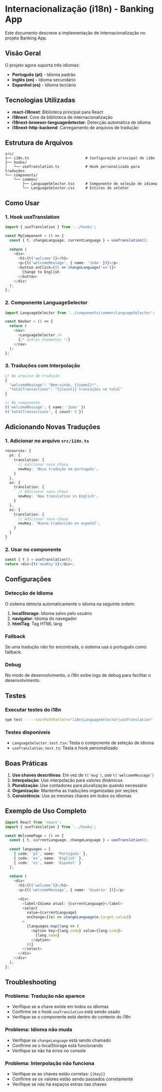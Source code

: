 # Internacionalização (i18n) - Banking App

Este documento descreve a implementação de internacionalização no projeto Banking App.

## Visão Geral

O projeto agora suporta três idiomas:
- **Português (pt)** - Idioma padrão
- **Inglês (en)** - Idioma secundário
- **Espanhol (es)** - Idioma terciário

## Tecnologias Utilizadas

- **react-i18next**: Biblioteca principal para React
- **i18next**: Core da biblioteca de internacionalização
- **i18next-browser-languagedetector**: Detecção automática de idioma
- **i18next-http-backend**: Carregamento de arquivos de tradução

## Estrutura de Arquivos

```
src/
├── i18n.ts                          # Configuração principal do i18n
├── hooks/
│   └── useTranslation.ts            # Hook personalizado para traduções
└── components/
    └── common/
        ├── LanguageSelector.tsx     # Componente de seleção de idioma
        └── LanguageSelector.css     # Estilos do seletor
```

## Como Usar

### 1. Hook useTranslation

```typescript
import { useTranslation } from '../hooks';

const MyComponent = () => {
  const { t, changeLanguage, currentLanguage } = useTranslation();
  
  return (
    <div>
      <h1>{t('welcome')}</h1>
      <p>{t('welcomeMessage', { name: 'João' })}</p>
      <button onClick={() => changeLanguage('en')}>
        Change to English
      </button>
    </div>
  );
};
```

### 2. Componente LanguageSelector

```typescript
import LanguageSelector from '../components/common/LanguageSelector';

const Navbar = () => {
  return (
    <nav>
      <LanguageSelector />
      {/* outros elementos */}
    </nav>
  );
};
```

### 3. Traduções com Interpolação

```typescript
// No arquivo de tradução
{
  "welcomeMessage": "Bem-vindo, {{name}}!",
  "totalTransactions": "{{count}} transações no total"
}

// No componente
t('welcomeMessage', { name: 'João' })
t('totalTransactions', { count: 5 })
```

## Adicionando Novas Traduções

### 1. Adicionar no arquivo `src/i18n.ts`

```typescript
resources: {
  pt: {
    translation: {
      // Adicionar nova chave
      newKey: 'Nova tradução em português',
    }
  },
  en: {
    translation: {
      // Adicionar nova chave
      newKey: 'New translation in English',
    }
  },
  es: {
    translation: {
      // Adicionar nova chave
      newKey: 'Nueva traducción en español',
    }
  }
}
```

### 2. Usar no componente

```typescript
const { t } = useTranslation();
return <div>{t('newKey')}</div>;
```

## Configurações

### Detecção de Idioma

O sistema detecta automaticamente o idioma na seguinte ordem:
1. **localStorage**: Idioma salvo pelo usuário
2. **navigator**: Idioma do navegador
3. **htmlTag**: Tag HTML lang

### Fallback

Se uma tradução não for encontrada, o sistema usa o português como fallback.

### Debug

No modo de desenvolvimento, o i18n exibe logs de debug para facilitar o desenvolvimento.

## Testes

### Executar testes do i18n

```bash
npm test -- --testPathPattern="i18n|LanguageSelector|useTranslation"
```

### Testes disponíveis

- `LanguageSelector.test.tsx`: Testa o componente de seleção de idioma
- `useTranslation.test.ts`: Testa o hook personalizado

## Boas Práticas

1. **Use chaves descritivas**: Em vez de `t('msg')`, use `t('welcomeMessage')`
2. **Interpolação**: Use interpolação para valores dinâmicos
3. **Pluralização**: Use contadores para pluralização quando necessário
4. **Organização**: Mantenha as traduções organizadas por seções
5. **Consistência**: Use as mesmas chaves em todos os idiomas

## Exemplo de Uso Completo

```typescript
import React from 'react';
import { useTranslation } from '../hooks';

const WelcomePage = () => {
  const { t, currentLanguage, changeLanguage } = useTranslation();
  
  const languages = [
    { code: 'pt', name: 'Português' },
    { code: 'en', name: 'English' },
    { code: 'es', name: 'Español' }
  ];
  
  return (
    <div>
      <h1>{t('welcome')}</h1>
      <p>{t('welcomeMessage', { name: 'Usuário' })}</p>
      
      <div>
        <label>Idioma atual: {currentLanguage}</label>
        <select 
          value={currentLanguage} 
          onChange={(e) => changeLanguage(e.target.value)}
        >
          {languages.map(lang => (
            <option key={lang.code} value={lang.code}>
              {lang.name}
            </option>
          ))}
        </select>
      </div>
    </div>
  );
};
```

## Troubleshooting

### Problema: Tradução não aparece
- Verifique se a chave existe em todos os idiomas
- Confirme se o hook `useTranslation` está sendo usado
- Verifique se o componente está dentro do contexto do i18n

### Problema: Idioma não muda
- Verifique se `changeLanguage` está sendo chamado
- Confirme se o localStorage está funcionando
- Verifique se não há erros no console

### Problema: Interpolação não funciona
- Verifique se as chaves estão corretas: `{{key}}`
- Confirme se os valores estão sendo passados corretamente
- Verifique se não há espaços extras nas chaves
